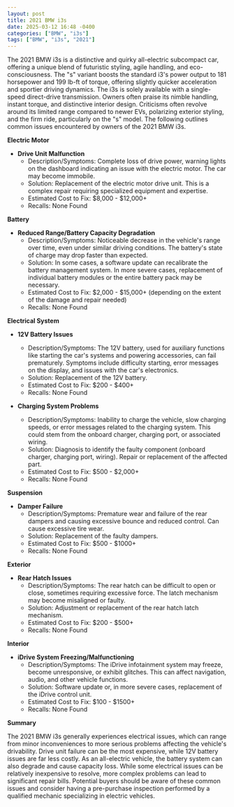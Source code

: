 ```yaml
---
layout: post
title: 2021 BMW i3s
date: 2025-03-12 16:48 -0400
categories: ["BMW", "i3s"]
tags: ["BMW", "i3s", "2021"]
---
```

The 2021 BMW i3s is a distinctive and quirky all-electric subcompact car, offering a unique blend of futuristic styling, agile handling, and eco-consciousness. The "s" variant boosts the standard i3's power output to 181 horsepower and 199 lb-ft of torque, offering slightly quicker acceleration and sportier driving dynamics. The i3s is solely available with a single-speed direct-drive transmission. Owners often praise its nimble handling, instant torque, and distinctive interior design. Criticisms often revolve around its limited range compared to newer EVs, polarizing exterior styling, and the firm ride, particularly on the "s" model. The following outlines common issues encountered by owners of the 2021 BMW i3s.

**Electric Motor**

*   **Drive Unit Malfunction**
    *   Description/Symptoms: Complete loss of drive power, warning lights on the dashboard indicating an issue with the electric motor. The car may become immobile.
    *   Solution: Replacement of the electric motor drive unit. This is a complex repair requiring specialized equipment and expertise.
    *   Estimated Cost to Fix: $8,000 - $12,000+
    *   Recalls: None Found

**Battery**

*   **Reduced Range/Battery Capacity Degradation**
    *   Description/Symptoms: Noticeable decrease in the vehicle's range over time, even under similar driving conditions. The battery's state of charge may drop faster than expected.
    *   Solution: In some cases, a software update can recalibrate the battery management system. In more severe cases, replacement of individual battery modules or the entire battery pack may be necessary.
    *   Estimated Cost to Fix: $2,000 - $15,000+ (depending on the extent of the damage and repair needed)
    *   Recalls: None Found

**Electrical System**

*   **12V Battery Issues**
    *   Description/Symptoms: The 12V battery, used for auxiliary functions like starting the car's systems and powering accessories, can fail prematurely. Symptoms include difficulty starting, error messages on the display, and issues with the car's electronics.
    *   Solution: Replacement of the 12V battery.
    *   Estimated Cost to Fix: $200 - $400+
    *   Recalls: None Found

*   **Charging System Problems**
    *   Description/Symptoms: Inability to charge the vehicle, slow charging speeds, or error messages related to the charging system. This could stem from the onboard charger, charging port, or associated wiring.
    *   Solution: Diagnosis to identify the faulty component (onboard charger, charging port, wiring). Repair or replacement of the affected part.
    *   Estimated Cost to Fix: $500 - $2,000+
    *   Recalls: None Found

**Suspension**

*   **Damper Failure**
    * Description/Symptoms: Premature wear and failure of the rear dampers and causing excessive bounce and reduced control. Can cause excessive tire wear.
    * Solution: Replacement of the faulty dampers.
    * Estimated Cost to Fix: $500 - $1000+
    * Recalls: None Found

**Exterior**

*   **Rear Hatch Issues**
    *   Description/Symptoms: The rear hatch can be difficult to open or close, sometimes requiring excessive force. The latch mechanism may become misaligned or faulty.
    *   Solution: Adjustment or replacement of the rear hatch latch mechanism.
    *   Estimated Cost to Fix: $200 - $500+
    *   Recalls: None Found

**Interior**

*   **iDrive System Freezing/Malfunctioning**
    *   Description/Symptoms: The iDrive infotainment system may freeze, become unresponsive, or exhibit glitches. This can affect navigation, audio, and other vehicle functions.
    *   Solution: Software update or, in more severe cases, replacement of the iDrive control unit.
    *   Estimated Cost to Fix: $100 - $1500+
    *   Recalls: None Found

**Summary**

The 2021 BMW i3s generally experiences electrical issues, which can range from minor inconveniences to more serious problems affecting the vehicle's drivability. Drive unit failure can be the most expensive, while 12V battery issues are far less costly. As an all-electric vehicle, the battery system can also degrade and cause capacity loss. While some electrical issues can be relatively inexpensive to resolve, more complex problems can lead to significant repair bills. Potential buyers should be aware of these common issues and consider having a pre-purchase inspection performed by a qualified mechanic specializing in electric vehicles.

